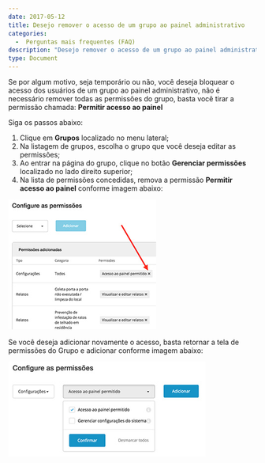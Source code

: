 ```yaml
---
date: 2017-05-12
title: Desejo remover o acesso de um grupo ao painel administrativo
categories:
  -  Perguntas mais frequentes (FAQ)
description: "Desejo remover o acesso de um grupo ao painel administrativo"
type: Document
---
```


Se por algum motivo, seja temporário ou não, você deseja bloquear o acesso dos usuários de um grupo ao painel administrativo, não é necessário remover todas as permissões do grupo, basta você tirar a permissão chamada: **Permitir acesso ao painel**

Siga os passos abaixo:

  1. Clique em **Grupos** localizado no menu lateral;
  2. Na listagem de grupos, escolha o grupo que você deseja editar as permissões;
  3. Ao entrar na página do grupo, clique no botão **Gerenciar permissões** localizado no lado direito superior;
  4. Na lista de permissões concedidas, remova a permissão **Permitir acesso ao painel** conforme imagem abaixo:

![removendo-permissao](/images/zup-removendo-permissao.jpg)

Se você deseja adicionar novamente o acesso, basta retornar a tela de permissões do Grupo e adicionar conforme imagem abaixo:

![adicionando-permissao](/images/zup-adicionar-permissao.jpg)
